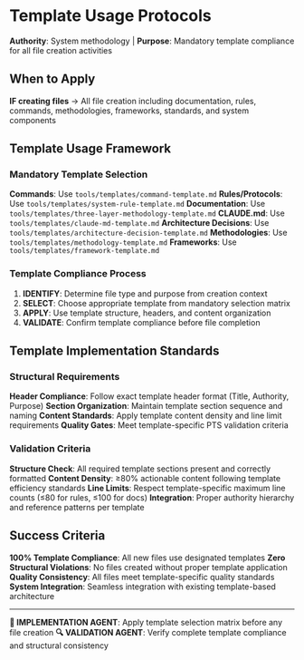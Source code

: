 # Template Usage Protocols

**Authority**: System methodology | **Purpose**: Mandatory template compliance for all file creation activities

## When to Apply
**IF creating files** → All file creation including documentation, rules, commands, methodologies, frameworks, standards, and system components

## Template Usage Framework

### Mandatory Template Selection
**Commands**: Use `tools/templates/command-template.md`
**Rules/Protocols**: Use `tools/templates/system-rule-template.md`
**Documentation**: Use `tools/templates/three-layer-methodology-template.md`
**CLAUDE.md**: Use `tools/templates/claude-md-template.md`
**Architecture Decisions**: Use `tools/templates/architecture-decision-template.md`
**Methodologies**: Use `tools/templates/methodology-template.md`
**Frameworks**: Use `tools/templates/framework-template.md`

### Template Compliance Process
1. **IDENTIFY**: Determine file type and purpose from creation context
2. **SELECT**: Choose appropriate template from mandatory selection matrix
3. **APPLY**: Use template structure, headers, and content organization
4. **VALIDATE**: Confirm template compliance before file completion

## Template Implementation Standards

### Structural Requirements
**Header Compliance**: Follow exact template header format (Title, Authority, Purpose)
**Section Organization**: Maintain template section sequence and naming
**Content Standards**: Apply template content density and line limit requirements
**Quality Gates**: Meet template-specific PTS validation criteria

### Validation Criteria
**Structure Check**: All required template sections present and correctly formatted
**Content Density**: ≥80% actionable content following template efficiency standards
**Line Limits**: Respect template-specific maximum line counts (≤80 for rules, ≤100 for docs)
**Integration**: Proper authority hierarchy and reference patterns per template

## Success Criteria
**100% Template Compliance**: All new files use designated templates
**Zero Structural Violations**: No files created without proper template application
**Quality Consistency**: All files meet template-specific quality standards
**System Integration**: Seamless integration with existing template-based architecture

---

**🤖 IMPLEMENTATION AGENT**: Apply template selection matrix before any file creation
**🔍 VALIDATION AGENT**: Verify complete template compliance and structural consistency